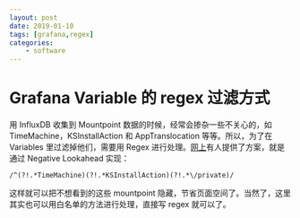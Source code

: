 ```yaml
---
layout: post
date: 2019-01-10
tags: [grafana,regex]
categories:
    - software
---
```


# Grafana Variable 的 regex 过滤方式

用 InfluxDB 收集到 Mountpoint 数据的时候，经常会掺杂一些不关心的，如 TimeMachine，KSInstallAction 和 AppTranslocation 等等。所以，为了在 Variables 里过滤掉他们，需要用 Regex 进行处理。[网上](https://community.grafana.com/t/templating-regex-exclude-not-working/1077/4)有人提供了方案，就是通过 Negative Lookahead 实现：

```regexp
/^(?!.*TimeMachine)(?!.*KSInstallAction)(?!.*\/private)/
```

这样就可以把不想看到的这些 mountpoint 隐藏，节省页面空间了。当然了，这里其实也可以用白名单的方法进行处理，直接写 regex 就可以了。